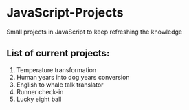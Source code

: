 # JavaScript-Projects
Small projects in JavaScript to keep refreshing the knowledge

## List of current projects:
1. Temperature transformation
2. Human years into dog years conversion
3. English to whale talk translator
4. Runner check-in
5. Lucky eight ball
